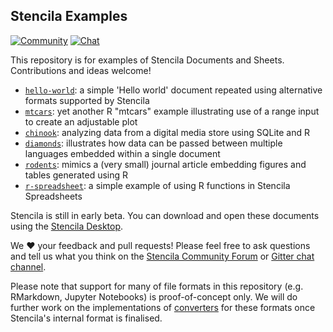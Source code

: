 ## Stencila Examples

[![Community](https://img.shields.io/badge/join-community-green.svg)](https://community.stenci.la)
[![Chat](https://badges.gitter.im/stencila/stencila.svg)](https://gitter.im/stencila/stencila)

This repository is for examples of Stencila Documents and Sheets. Contributions and ideas welcome!

- [`hello-world`](hello-world): a simple 'Hello world' document repeated using alternative formats supported by Stencila
- [`mtcars`](mtcars): yet another R "mtcars" example illustrating use of a range input to create an adjustable plot
- [`chinook`](chinook): analyzing data from a digital media store using SQLite and R
- [`diamonds`](diamonds): illustrates how data can be passed between multiple languages embedded within a single document
- [`rodents`](rodents): mimics a (very small) journal article embedding figures and tables generated using R
- [`r-spreadsheet`](r-spreadsheet): a simple example of using R functions in Stencila Spreadsheets

Stencila is still in early beta. You can download and open these documents using the [Stencila Desktop](https://github.com/stencila/desktop/releases). 

We :heart: your feedback and pull requests! Please feel free to ask questions and tell us what you think on
the [Stencila Community Forum](https://community.stenci.la/) or [Gitter chat channel]((https://gitter.im/stencila/stencila)).

Please note that support for many of file formats in this repository (e.g. RMarkdown, Jupyter Notebooks) is proof-of-concept only. We will do further work on the implementations of [converters]() for these formats once Stencila's internal format is finalised.
